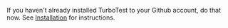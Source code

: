 If you haven't already installed TurboTest to your Github account, do that now. See [Installation](../github-app/installation.md) for instructions.
